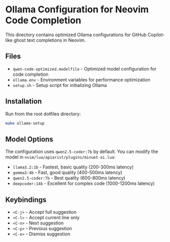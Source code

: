 # Ollama Configuration for Neovim Code Completion

This directory contains optimized Ollama configurations for GitHub Copilot-like ghost text completions in Neovim.

## Files

- `qwen-code-optimized.modelfile` - Optimized model configuration for code completion
- `ollama.env` - Environment variables for performance optimization
- `setup.sh` - Setup script for initializing Ollama

## Installation

Run from the root dotfiles directory:
```bash
make ollama-setup
```

## Model Options

The configuration uses `qwen2.5-coder:7b` by default. You can modify the model in `nvim/lua/apiarist/plugins/minuet-ai.lua`:

- `llama3.2:1b` - Fastest, basic quality (200-300ms latency)
- `gemma3:4b` - Fast, good quality (400-500ms latency)
- `qwen2.5-coder:7b` - Best quality (600-800ms latency)
- `deepcoder:14b` - Excellent for complex code (1000-1200ms latency)

## Keybindings

- `<C-j>` - Accept full suggestion
- `<C-l>` - Accept current line only
- `<C-n>` - Next suggestion
- `<C-p>` - Previous suggestion
- `<C-e>` - Dismiss suggestion